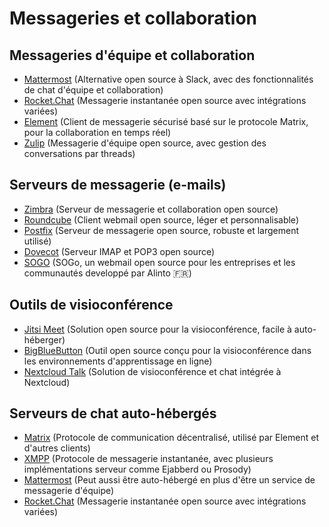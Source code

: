 # Messageries et collaboration

## Messageries d'équipe et collaboration
  - [Mattermost](https://mattermost.com/) (Alternative open source à Slack, avec des fonctionnalités de chat d'équipe et collaboration)
  - [Rocket.Chat](https://rocket.chat/) (Messagerie instantanée open source avec intégrations variées)
  - [Element](https://element.io/) (Client de messagerie sécurisé basé sur le protocole Matrix, pour la collaboration en temps réel)
  - [Zulip](https://zulip.com/) (Messagerie d'équipe open source, avec gestion des conversations par threads)

## Serveurs de messagerie (e-mails)
  - [Zimbra](https://www.zimbra.com/open-source-email-server-software/) (Serveur de messagerie et collaboration open source)
  - [Roundcube](https://roundcube.net/) (Client webmail open source, léger et personnalisable)
  - [Postfix](http://www.postfix.org/) (Serveur de messagerie open source, robuste et largement utilisé)
  - [Dovecot](https://www.dovecot.org/) (Serveur IMAP et POP3 open source)
  - [SOGO](https://www.sogo.nu/) (SOGo, un webmail open source pour les entreprises et les communautés developpé par Alinto 🇫🇷)

## Outils de visioconférence
  - [Jitsi Meet](https://jitsi.org/jitsi-meet/) (Solution open source pour la visioconférence, facile à auto-héberger)
  - [BigBlueButton](https://bigbluebutton.org/) (Outil open source conçu pour la visioconférence dans les environnements d'apprentissage en ligne)
  - [Nextcloud Talk](https://nextcloud.com/talk/) (Solution de visioconférence et chat intégrée à Nextcloud)

## Serveurs de chat auto-hébergés
  - [Matrix](https://matrix.org/) (Protocole de communication décentralisé, utilisé par Element et d'autres clients)
  - [XMPP](https://xmpp.org/) (Protocole de messagerie instantanée, avec plusieurs implémentations serveur comme Ejabberd ou Prosody)
  - [Mattermost](https://mattermost.com/) (Peut aussi être auto-hébergé en plus d'être un service de messagerie d'équipe)
  - [Rocket.Chat](https://rocket.chat/) (Messagerie instantanée open source avec intégrations variées)


